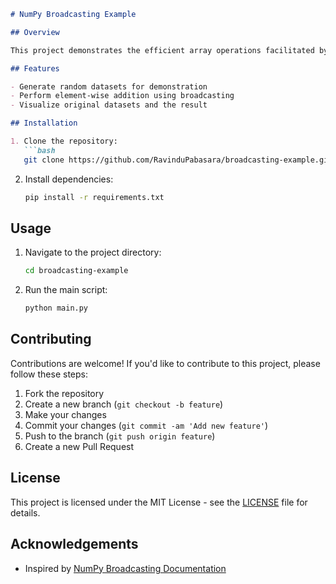 ```markdown
# NumPy Broadcasting Example

## Overview

This project demonstrates the efficient array operations facilitated by NumPy broadcasting. Whether you're a beginner exploring NumPy or an experienced data scientist, this project will provide valuable insights into broadcasting and its applications in array manipulation. play with it!

## Features

- Generate random datasets for demonstration
- Perform element-wise addition using broadcasting
- Visualize original datasets and the result

## Installation

1. Clone the repository:
   ```bash
   git clone https://github.com/RavinduPabasara/broadcasting-example.git
   ```

2. Install dependencies:
   ```bash
   pip install -r requirements.txt
   ```

## Usage

1. Navigate to the project directory:
   ```bash
   cd broadcasting-example
   ```

2. Run the main script:
   ```bash
   python main.py
   ```

## Contributing

Contributions are welcome! If you'd like to contribute to this project, please follow these steps:

1. Fork the repository
2. Create a new branch (`git checkout -b feature`)
3. Make your changes
4. Commit your changes (`git commit -am 'Add new feature'`)
5. Push to the branch (`git push origin feature`)
6. Create a new Pull Request

## License

This project is licensed under the MIT License - see the [LICENSE](LICENSE) file for details.

## Acknowledgements

- Inspired by [NumPy Broadcasting Documentation](https://numpy.org/doc/stable/user/basics.broadcasting.html)
